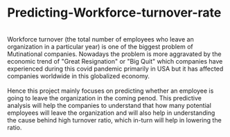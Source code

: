 # Predicting-Workforce-turnover-rate
<br>Workforce turnover (the total number of employees who leave an organization in a particular year) is one of the biggest problem of Mutinational companies. Nowadays the problem is more aggravated by the economic trend of "Great Resignation" or "Big Quit" which companies have experienced during this covid pandemic primarily in USA but it has affected companies worldwide in this globalized economy. </br>
<br>Hence this project mainly focuses on predicting whether an employee is going to leave the organization in the coming penod. This predictive analysis will help the companies to understand that how many potential employees will leave the organization and will also help in understanding the cause behind high turnover ratio, which in-turn will help in lowering the ratio.</br>
